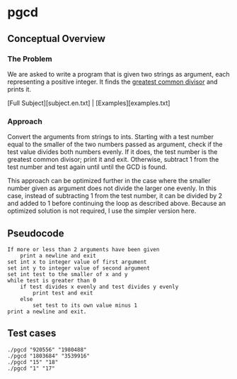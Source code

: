 # pgcd

## Conceptual Overview
### The Problem
We are asked to write a program that is given two strings as argument, each representing a positive integer. It finds the [greatest common divisor](https://en.wikipedia.org/wiki/Greatest_common_divisor) and prints it.

[Full Subject][subject.en.txt] | [Examples][examples.txt]

### Approach
Convert the arguments from strings to ints. Starting with a test number equal to the smaller of the two numbers passed as argument, check if the test value divides both numbers evenly. If it does, the test number is the greatest common divisor; print it and exit. Otherwise, subtract 1 from the test number and test again until until the GCD is found.

This approach can be optimized further in the case where the smaller number given as argument does not divide the larger one evenly. In this case, instead of subtracting 1 from the test number, it can be divided by 2 and added to 1 before continuing the loop as described above. Because an optimized solution is not required, I use the simpler version here.

## Pseudocode
```
If more or less than 2 arguments have been given
	print a newline and exit
set int x to integer value of first argument
set int y to integer value of second argument
set int test to the smaller of x and y
while test is greater than 0
	if test divides x evenly and test divides y evenly
		print test and exit
	else
		set test to its own value minus 1
print a newline and exit.
```

## Test cases
```
./pgcd "920556" "1980488"
./pgcd "1803684" "3539916"
./pgcd "15" "18"
./pgcd "1" "17"
```